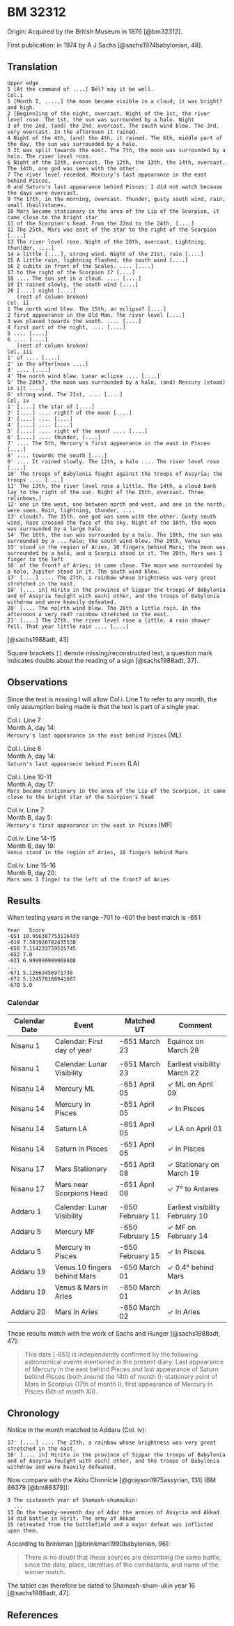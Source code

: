 # BM 32312 

Origin: Acquired by the British Museum in 1876 [@bm32312].

First publication: in 1974 by A J Sachs [@sachs1974babylonian, 48].

## Translation
```
Upper edge
1 [At the command of ....] Bēl? may it be well.
Col.i
1 [Month I, ....,] the moon became visible in a cloud; it was bright? and high.
2 [Beginn]ing of the night, overcast. Night of the 1st, the river level rose. The 1st, the sun was surrounded by a halo. Night
3 of the 2nd, (and) the 2nd, overcast. The south wind blew. The 3rd, very overcast. In the afternoon it rained.
4 Night of the 4th, (and) the 4th, it rained. The 6th, middle part of the day, the sun was surrounded by a halo.
5 It was split towards the east. The 7th, the moon was surrounded by a halo. The river level rose.
6 Night of the 12th, overcast. The 12th, the 13th, the 14th, overcast. The 14th, one god was seen with the other.
7 The river level receded. Mercury's last appearance in the east behind Pisces,
8 and Saturn's last appearance behind Pisces; I did not watch because the days were overcast.
9 The 17th, in the morning, overcast. Thunder, gusty south wind, rain, small (hail)stones.
10 Mars became stationary in the area of the Lip of the Scorpion, it came close to the bright star
11 of the Scorpion's head. From the 22nd to the 24th, [....]
12 The 25th, Mars was east of the star to the right of the Scorpion [....]
13 The river level rose. Night of the 20th, overcast. Lightning, thun[der, ....]
14 a little [....], strong wind. Night of the 21st, rain [....]
15 A little rain, lightning flashed, the south wind [....]
16 2 cubits in front of the Scales. .... [....]
17 to the right of the Scorpion 1? [....]
18 .... The sun set in a cloud. .... [....]
19 It rained slowly, the south wind [....]
20 [....] night [....]
   (rest of column broken)
Col. ii
1 The north wind blew. The 15th, an eclipse? [....]
2 first appearance in the Old Man. The river level [....]
3 was placed towards the south. .... [....]
4 first part of the night, .... [....]
5 .... [....]
6 .... [....]
   (rest of column broken)
Col. iii
1' of .... [....]
2' in the after[noon ....]
3' .... [....]
4' The north wind blew. Lunar eclipse .... [....]
5' The 20th?, the moon was surrounded by a halo, (and) Mercury [stood] in i[t ....]
6' strong wind. The 21st, .... [....]
Col. iv
1' [....] the star of [....]
2' [....] .... right? of the moon [....]
3' [....] .... [....]
4' [....] .... [....]
5' [....] .... right of the moon? .... [....]
6' [....] .... thunder, [....]
7' .... The 5th, Mercury's first appearance in the east in Pisces [....]
8' .... towards the south [....]
9' .... It rained slowly. The 12th, a halo .... The river level rose [....]
10' The troops of Babylonia fought against the troops of Assyria; the troops .... [....]
11' The 13th, the river level rose a little. The 14th, a cloud bank lay to the right of the sun. Night of the 15th, overcast. Three ra[inbows,]
12' one in the west, one between north and west, and one in the north, were seen. Rain, lightning, thunder, ....
13' clouds?. The 15th, one god was seen with the other. Gusty south wind, haze crossed the face of the sky. Night of the 16th, the moon was surrounded by a large halo.
14' The 16th, the sun was surrounded by a halo. The 18th, the sun was surrounded by a ... halo; the south wind blew. The 19th, Venus
15' stood in the region of Aries, 10 fingers behind Mars; the moon was surrounded by a halo, and α Scorpii stood in it. The 20th, Mars was 1 finger to the left
16' of the front? of Aries; it came close. The moon was surrounded by a halo, Jupiter stood in it. The south wind blew.
17' [....] .... The 27th, a rainbow whose brightness was very great stretched in the east.
18' [.... in] Hiritu in the province of Sippar the troops of Babylonia and of Assyria fou[ght with each] other, and the troops of Babylonia withdrew and were heavily defeated.
20' [.... The no]rth wind blew. The 28th a little rain. In the afternoon a very red? rainbow stretched in the east.
21' [....] The 27th, the river level rose a little. A rain shower fell. That year little rain .... [....]
```
[@sachs1988adt, 43]

Square brackets `[]` denote missing/reconstructed text, 
a question mark indicates doubts about the reading of a sign [@sachs1988adt, 37].

## Observations

Since the text is missing I will allow Col.i. Line 1 to refer to any month, the only
assumption being made is that the text is part of a single year.

Col.i. Line 7\
Month A, day 14:\
`Mercury's last appearance in the east behind Pisces` (ML)

Col.i. Line 8\
Month A, day 14:\
`Saturn's last appearance behind Pisces` (LA)

Col.i. Line 10-11\
Month A, day 17:\
`Mars became stationary in the area of the Lip of the Scorpion, it came close to the bright star of the Scorpion's head`

Col.iv. Line 7\
Month B, day 5:\
`Mercury's first appearance in the east in Pisces` (MF)

Col.iv. Line 14-15\
Month B, day 19:\
`Venus stood in the region of Aries, 10 fingers behind Mars`

Col.iv. Line 15-16\
Month B, day 20:\
`Mars was 1 finger to the left of the front? of Aries`

## Results

When testing years in the range -701 to -601 the best match is -651:

```
Year   Score
-651 10.956387753116433
-619 7.383926702435538
-658 7.114233759515745
-652 7.0
-621 6.999999999969808
...
-671 5.12663456971738
-672 5.124578166941687
-670 5.0
```

### Calendar

| Calendar Date | Event                        | Matched UT       | Comment                             | 
|---------------|------------------------------|------------------|-------------------------------------|
| Nisanu 1      | Calendar: First day of year  | -651 March 23    | Equinox on March 28                 |
|               |                              |                  |                                     |
| Nisanu 1      | Calendar: Lunar Visibility   | -651 March 23    | Earliest visibility March 22        |
| Nisanu 14     | Mercury ML                   | -651 April 05    | ✓ ML on April 09                    |
| Nisanu 14     | Mercury in Pisces            | -651 April 05    | ✓ In Pisces                         |
| Nisanu 14     | Saturn LA                    | -651 April 05    | ✓ LA on April 01                    |
| Nisanu 14     | Saturn in Pisces             | -651 April 05    | ✓ In Pisces                         |
| Nisanu 17     | Mars Stationary              | -651 April 08    | ✓ Stationary on March 19            |
| Nisanu 17     | Mars near Scorpions Head     | -651 April 08    | ✓ 7° to Antares                     |
|               |                              |                  |                                     |
| Addaru 1      | Calendar: Lunar Visibility   | -650 February 11 | Earliest visibility February 10     |
| Addaru 5      | Mercury MF                   | -650 February 15 | ✓ MF on February 14                 |
| Addaru 5      | Mercury in Pisces            | -650 February 15 | ✓ In Pisces                         |
| Addaru 19     | Venus 10 fingers behind Mars | -650 March 01    | ✓ 0.4° behind Mars                  |
| Addaru 19     | Venus & Mars in Aries        | -650 March 01    | ✓ In Aries                          |
| Addaru 20     | Mars in Aries                | -650 March 02    | ✓ In Aries                          |

These results match with the work of Sachs and Hunger [@sachs1988adt, 47]:

> This date [-651] is independently confirmed by the
> following astronomical events mentioned in the present diary:
> Last appearance of Mercury
> in the east behind Pisces and last appearance of Saturn behind Pisces (both around
> the 14th of month I); stationary point of Mars in Scorpius (17th of month I); first
> appearance of Mercury in Pisces (5th of month XII).

## Chronology

Notice in the month matched to Addaru (Col. iv):
```
17' [....] .... The 27th, a rainbow whose brightness was very great stretched in the east.
18' [.... in] Hiritu in the province of Sippar the troops of Babylonia and of Assyria fou[ght with each] other, and the troops of Babylonia withdrew and were heavily defeated.
```

Now compare with the Akitu Chronicle [@grayson1975assyrian, 131] (BM 86379 [@bm86379]):
```
9 The sixteenth year of Shamash-shumaukin:
  ...
13 On the twenty-seventh day of Adar the armies of Assyria and Akkad
14 did battle in Hirit. The army of Akkad
15 retreated from the battlefield and a major defeat was inflicted upon them.
```

According to Brinkman [@brinkman1990babylonian, 96]:

> There is no doubt that these sources are describing the same battle, since the date,
> place, identities of the combatants, and name of the winner match.

The tablet can therefore be dated to Shamash-shum-ukin year 16 [@sachs1988adt, 47].

## References
